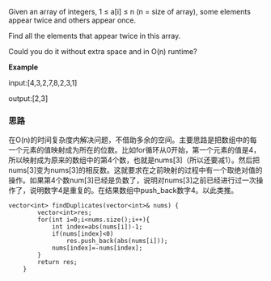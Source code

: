 Given an array of integers, 1 ≤ a[i] ≤ n (n = size of array), some elements appear twice and others appear once. 

Find all the elements that appear twice in this array. 

Could you do it without extra space and in O(n) runtime?

**Example**

input:[4,3,2,7,8,2,3,1]

output:[2,3]

### 思路

在O(n)的时间复杂度内解决问题，不借助多余的空间。主要思路是把数组中的每一个元素的值映射成为所在的位数。比如for循环从0开始，第一个元素的值是4，所以映射成为原来的数组中的第4个数，也就是nums[3]（所以还要减1）。然后把nums[3]变为nums[3]的相反数。这就要求在之前映射的过程中有一个取绝对值的操作。如果第4个数num[3]已经是负数了，说明对nums[3]之前已经进行过一次操作了，说明数字4是重复的。在结果数组中push_back数字4。以此类推。

```
vector<int> findDuplicates(vector<int>& nums) {
        vector<int>res;
        for(int i=0;i<nums.size();i++){
            int index=abs(nums[i])-1;
            if(nums[index]<0)
                res.push_back(abs(nums[i]));
            nums[index]=-nums[index];
        }
        return res;
    }


```
